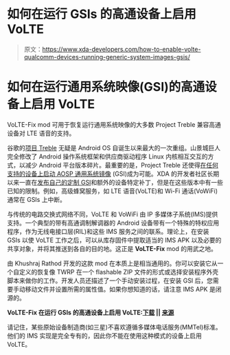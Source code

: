 # 如何在运行 GSIs 的高通设备上启用 VoLTE

> 原文：<https://www.xda-developers.com/how-to-enable-volte-qualcomm-devices-running-generic-system-images-gsis/>

# 如何在运行通用系统映像(GSI)的高通设备上启用 VoLTE

VoLTE-Fix mod 可用于恢复运行通用系统映像的大多数 Project Treble 兼容高通设备对 LTE 语音的支持。

谷歌的[项目 Treble](https://forum.xda-developers.com/project-treble) 无疑是 Android OS 自诞生以来最大的一次重组。山景城巨人完全修改了 Android 操作系统框架和供应商驱动程序 Linux 内核相互交互的方式，以减少 Android 平台版本碎片。最重要的是，Project Treble 还使得[在任何支持的设备上启动 AOSP 通用系统镜像](https://www.xda-developers.com/flash-generic-system-image-project-treble-device/) (GSI)成为可能。XDA 的开发者社区长期以来一直在[发布自己的定制 GSI](https://www.xda-developers.com/phh-custom-android-10-gsi-adds-better-support-razer-phone-new-my-device-settings/)和额外的设备特定补丁，但是在这些版本中有一些已知的限制。例如，高级蜂窝服务，如 LTE 语音(VoLTE)和 Wi-Fi 通话(VoWiFi)通常在 GSIs 上中断。

与传统的电路交换式网络不同，VoLTE 和 VoWiFi 由 IP 多媒体子系统(IMS)提供支持。一个典型的带有高通调制解调器的 Android 设备带有一个特殊的特权应用程序，作为无线电接口层(RIL)和这些 IMS 服务之间的联系。理论上，在安装 GSIs 以使 VoLTE 工作之后，可以从库存固件中提取适当的 IMS APK 以及必要的共享对象，并将其推送到各自的目的地。这正是 **VoLTE-Fix** mod 的用武之地。

由 Khushraj Rathod 开发的这款 mod 在本质上是相当通用的。你可以安装它从一个自定义的恢复像 TWRP 在一个 flashable ZIP 文件的形式或选择安装程序外壳脚本来做你的工作。开发人员还描述了一个手动安装过程，在安装 GSI 后，您需要手动移动文件并设置所需的属性值。如果你想知道的话，请注意 IMS APK 是闭源的。

**VoLTE-Fix 在运行 GSIs 的高通设备上启用 VoLTE:[下载](https://github.com/KhushrajRathod/VoLTE-Fix/releases) || [来源](https://github.com/KhushrajRathod/VoLTE-Fix/)**

请记住，某些原始设备制造商(如三星)不喜欢遵循多媒体电话服务(MMTel)标准。他们的 IMS 实现是完全专有的，因此你不能在使用这种模式的设备上启用 VoLTE。